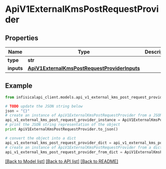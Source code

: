 # ApiV1ExternalKmsPostRequestProvider


## Properties
Name | Type | Description | Notes
------------ | ------------- | ------------- | -------------
**type** | **str** |  | 
**inputs** | [**ApiV1ExternalKmsPostRequestProviderInputs**](ApiV1ExternalKmsPostRequestProviderInputs.md) |  | 

## Example

```python
from infisicalapi_client.models.api_v1_external_kms_post_request_provider import ApiV1ExternalKmsPostRequestProvider

# TODO update the JSON string below
json = "{}"
# create an instance of ApiV1ExternalKmsPostRequestProvider from a JSON string
api_v1_external_kms_post_request_provider_instance = ApiV1ExternalKmsPostRequestProvider.from_json(json)
# print the JSON string representation of the object
print ApiV1ExternalKmsPostRequestProvider.to_json()

# convert the object into a dict
api_v1_external_kms_post_request_provider_dict = api_v1_external_kms_post_request_provider_instance.to_dict()
# create an instance of ApiV1ExternalKmsPostRequestProvider from a dict
api_v1_external_kms_post_request_provider_from_dict = ApiV1ExternalKmsPostRequestProvider.from_dict(api_v1_external_kms_post_request_provider_dict)
```
[[Back to Model list]](../README.md#documentation-for-models) [[Back to API list]](../README.md#documentation-for-api-endpoints) [[Back to README]](../README.md)


